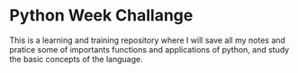 # Python Week Challange
This is a learning and training repository where I will save all my notes and pratice some of importants functions and applications of python, and study the basic concepts of the language.
